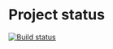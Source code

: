 # Project status
[![Build status](https://ci.appveyor.com/api/projects/status/1qxbox08ncqq20bv?svg=true)](https://ci.appveyor.com/project/VladimsKov/ajs-6-2)